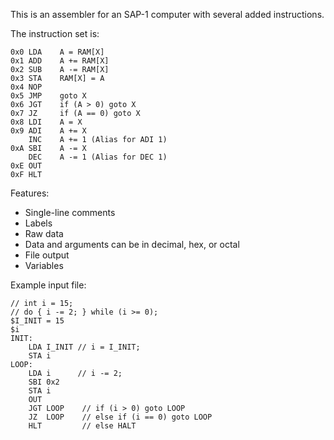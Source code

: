 This is an assembler for an SAP-1 computer with several added instructions.

The instruction set is:

	0x0 LDA    A = RAM[X]
	0x1 ADD    A += RAM[X]
	0x2 SUB    A -= RAM[X]
	0x3 STA    RAM[X] = A
	0x4 NOP
	0x5 JMP    goto X
	0x6 JGT    if (A > 0) goto X
	0x7 JZ     if (A == 0) goto X
	0x8 LDI    A = X
	0x9 ADI    A += X
	    INC    A += 1 (Alias for ADI 1)
	0xA SBI    A -= X
	    DEC    A -= 1 (Alias for DEC 1)
	0xE OUT
	0xF HLT

Features:
* Single-line comments
* Labels
* Raw data
* Data and arguments can be in decimal, hex, or octal
* File output
* Variables

Example input file:

	// int i = 15;
	// do { i -= 2; } while (i >= 0);
	$I_INIT = 15
	$i
	INIT:
		LDA I_INIT // i = I_INIT;
		STA i
	LOOP:
		LDA i      // i -= 2;
		SBI 0x2
		STA i
		OUT
		JGT LOOP    // if (i > 0) goto LOOP
		JZ  LOOP    // else if (i == 0) goto LOOP
		HLT         // else HALT

